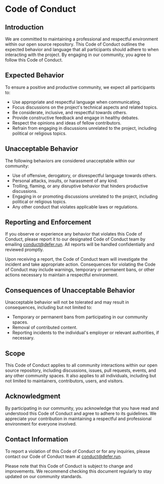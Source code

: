 # Code of Conduct

## Introduction

We are committed to maintaining a professional and respectful environment within
our open source repository. This Code of Conduct outlines the expected behavior
and language that all participants should adhere to when interacting with the
project. By engaging in our community, you agree to follow this Code of Conduct.

## Expected Behavior

To ensure a positive and productive community, we expect all participants to:

- Use appropriate and respectful language when communicating.
- Focus discussions on the project's technical aspects and related topics.
- Be considerate, inclusive, and respectful towards others.
- Provide constructive feedback and engage in healthy debates.
- Respect the opinions and ideas of fellow contributors.
- Refrain from engaging in discussions unrelated to the project, including
  political or religious topics.

## Unacceptable Behavior

The following behaviors are considered unacceptable within our community:

- Use of offensive, derogatory, or disrespectful language towards others.
- Personal attacks, insults, or harassment of any kind.
- Trolling, flaming, or any disruptive behavior that hinders productive
  discussions.
- Engaging in or promoting discussions unrelated to the project, including
  political or religious topics.
- Any other conduct that violates applicable laws or regulations.

## Reporting and Enforcement

If you observe or experience any behavior that violates this Code of Conduct,
please report it to our designated Code of Conduct team by emailing
conduct@defer.run. All reports will be handled confidentially and reviewed
promptly.

Upon receiving a report, the Code of Conduct team will investigate the incident
and take appropriate action. Consequences for violating the Code of Conduct may
include warnings, temporary or permanent bans, or other actions necessary to
maintain a respectful environment.

## Consequences of Unacceptable Behavior

Unacceptable behavior will not be tolerated and may result in consequences,
including but not limited to:

- Temporary or permanent bans from participating in our community spaces.
- Removal of contributed content.
- Reporting incidents to the individual's employer or relevant authorities, if
  necessary.

## Scope

This Code of Conduct applies to all community interactions within our open
source repository, including discussions, issues, pull requests, events, and any
other community spaces. It also applies to all individuals, including but not
limited to maintainers, contributors, users, and visitors.

## Acknowledgment

By participating in our community, you acknowledge that you have read and
understood this Code of Conduct and agree to adhere to its guidelines. We
appreciate your contribution in maintaining a respectful and professional
environment for everyone involved.

## Contact Information

To report a violation of this Code of Conduct or for any inquiries, please
contact our Code of Conduct team at conduct@defer.run.

Please note that this Code of Conduct is subject to change and improvements. We
recommend checking this document regularly to stay updated on our community
standards.
